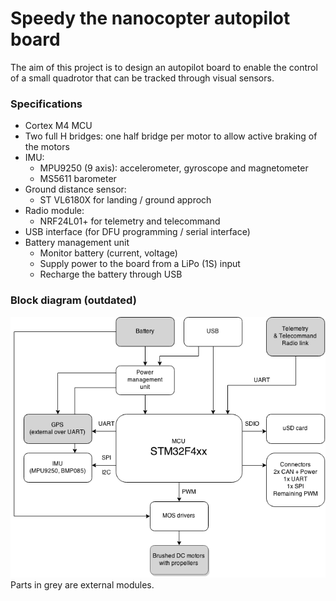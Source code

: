 Speedy the nanocopter autopilot board
=====================================

The aim of this project is to design an autopilot board to enable the control of a small quadrotor that can be tracked through visual sensors.

### Specifications
* Cortex M4 MCU
* Two full H bridges: one half bridge per motor to allow active braking of the motors
* IMU:
    - MPU9250 (9 axis): accelerometer, gyroscope and magnetometer
    - MS5611 barometer
* Ground distance sensor:
    - ST VL6180X for landing / ground approch
* Radio module:
    - NRF24L01+ for telemetry and telecommand
* USB interface (for DFU programming / serial interface)
* Battery management unit
	- Monitor battery (current, voltage)
	- Supply power to the board from a LiPo (1S) input
	- Recharge the battery through USB

### Block diagram (outdated)
![Block diagram](doc/speedy_autopilot.png)
Parts in grey are external modules.
